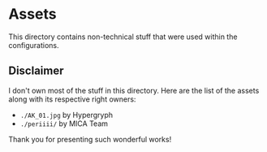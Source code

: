 # Assets

This directory contains non-technical stuff that were used within the configurations.

## Disclaimer

I don't own most of the stuff in this directory. Here are the list of the assets along with its respective right owners:

- `./AK_01.jpg` by Hypergryph
- `./periiii/` by MICA Team

Thank you for presenting such wonderful works!
